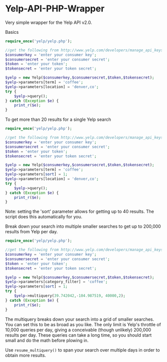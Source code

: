 Yelp-API-PHP-Wrapper
====================

Very simple wrapper for the Yelp API v2.0.  


Basics
```php
require_once('yelp/yelp.php');

//get the following from http://www.yelp.com/developers/manage_api_keys
$consumerkey = 'enter your consumer key';
$consumersecret = 'enter your consumer secret';
$token = 'enter your token';
$tokensecret = 'enter your token secret';

$yelp = new Yelp($consumerkey,$consumersecret,$token,$tokensecret);
$yelp->parameters[term] = 'coffee';
$yelp->parameters[location] = 'denver,co';
try {
	$yelp->query();
} catch (Exception $e) {
	print_r($e);
}
```

To get more than 20 results for a single Yelp search
```php
require_once('yelp/yelp.php');

//get the following from http://www.yelp.com/developers/manage_api_keys
$consumerkey = 'enter your consumer key';
$consumersecret = 'enter your consumer secret';
$token = 'enter your token';
$tokensecret = 'enter your token secret';

$yelp = new Yelp($consumerkey,$consumersecret,$token,$tokensecret);
$yelp->parameters[term] = 'coffee';
$yelp->parameters[sort] = 1;
$yelp->parameters[location] = 'denver,co';
try {
	$yelp->query();
} catch (Exception $e) {
	print_r($e);
}
```
Note: setting the 'sort' parameter allows for getting up to 40 results.  The script does this automatically for you.


Break down your search into multiple smaller searches to get up to 200,000 results from Yelp per day.
```php
require_once('yelp/yelp.php');

//get the following from http://www.yelp.com/developers/manage_api_keys
$consumerkey = 'enter your consumer key';
$consumersecret = 'enter your consumer secret';
$token = 'enter your token';
$tokensecret = 'enter your token secret';

$yelp = new Yelp($consumerkey,$consumersecret,$token,$tokensecret);
$yelp->parameters[category_filter] = 'coffee';
$yelp->parameters[sort] = 1;
try {
	$yelp->multiquery(39.742042,-104.987519, 40000,2);
} catch (Exception $e) {
	print_r($e);
}
```
The multiquery breaks down your search into a grid of smaller searches.  You can set this to be as broad as you like.  The only limit is Yelp's throttle of 10,000 queries per day, giving a conceivable (though unlikely) 200,000 results per day.  These queries can take a long time, so you should start small and do the math before plowing in.

Use `resume_multiquery()` to span your search over multiple days in order to obtain more results.



